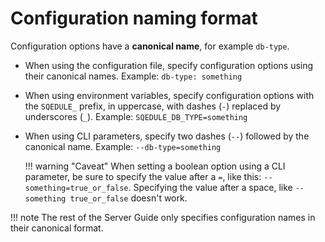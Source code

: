 # Configuration naming format

Configuration options have a **canonical name**, for example `db-type`.

 - When using the configuration file, specify configuration options using their canonical names. Example: `db-type: something`
 - When using environment variables, specify configuration options with the `SQEDULE_` prefix, in uppercase, with dashes (`-`) replaced by underscores (`_`). Example: `SQEDULE_DB_TYPE=something`
 - When using CLI parameters, specify two dashes (`--`) followed by the canonical name. Example: `--db-type=something`

   !!! warning "Caveat"
       When setting a boolean option using a CLI parameter, be sure to specify the value after a `=`, like this: `--something=true_or_false`. Specifying the value after a space, like `--something true_or_false` doesn't work.

!!! note
    The rest of the Server Guide only specifies configuration names in their canonical format.
